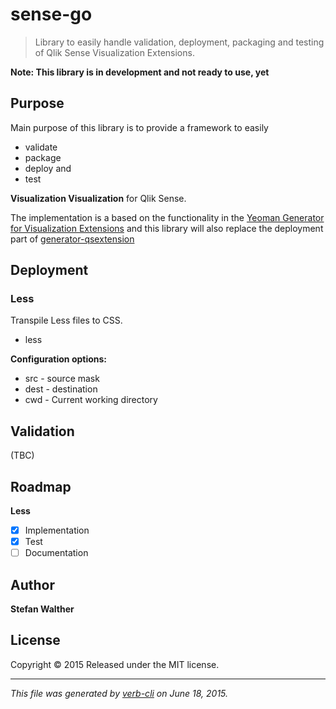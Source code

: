 # sense-go

> Library to easily handle validation, deployment, packaging and testing of Qlik Sense Visualization Extensions.

**Note: This library is in development and not ready to use, yet**

## Purpose

Main purpose of this library is to provide a framework to easily

+ validate
+ package
+ deploy and
+ test

**Visualization Visualization** for Qlik Sense.

The implementation is a based on the functionality in the [Yeoman Generator for Visualization Extensions](https://github.com/stefanwalther/generator-qsExtension) and this library will also replace the deployment part of [generator-qsextension](https://github.com/stefanwalther/generator-qsExtension)

## Deployment

### Less

Transpile Less files to CSS.

+ less

**Configuration options:**

+ src - source mask
+ dest - destination
+ cwd - Current working directory

## Validation

(TBC)

## Roadmap

**Less**

+ [x] Implementation
+ [x] Test
+ [ ] Documentation

## Author

**Stefan Walther**

## License

Copyright © 2015
Released under the MIT license.

***

_This file was generated by [verb-cli](https://github.com/assemble/verb-cli) on June 18, 2015._